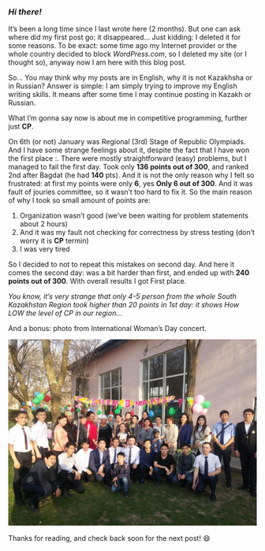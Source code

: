 <h3><i>Hi there!</i></h3>
It’s been a long time since I last wrote here (2 months). 
But one can ask where did my first post go: it disappeared… Just kidding: I deleted it for some reasons. 
To be exact: some time ago my Internet provider or the whole country decided to block <i>WordPress.com</i>, 
so I deleted my site (or I thought so), anyway now I am here with this blog post.

So… You may think why my posts are in English, why it is not Kazakhsha or in Russian? Answer is simple: I am simply trying to improve my English writing skills. It means after some time I may continue posting in Kazakh or Russian.

What I’m gonna say now is about me in competitive programming, further just <strong>CP</strong>.

On 6th (or not) January was Regional (3rd) Stage of Republic Olympiads. 
And I have some strange feelings about it, despite the fact that I have won the first place :\. 
There were mostly straightforward (easy) problems, but I managed to fail the first day. 
Took only <strong>136 points out of 300</strong>, and ranked 2nd after Bagdat (he had <strong>140</strong> pts). 
And it is not the only reason why I felt so frustrated: 
at first my points were only <strong>6</strong>, yes <strong>Only 6 out of 300</strong>. 
And it was fault of jouries committee, so it wasn’t too hard to fix it. 
So the main reason of why I took so small amount of points are:

<ol>
<li>Organization wasn’t good (we’ve been waiting for problem statements about 2 hours)</li>
<li>And it was my fault not checking for correctness by stress testing (don’t worry it is <strong>CP</strong> termin)</li>
<li>I was very tired</li>
</ol>

So I decided to not to repeat this mistakes on second day. And here it comes the second day: 
was a bit harder than first, and ended up with <strong>240 points out of 300</strong>. With overall results I got First place.

<i>You know, it’s very strange that only 4-5 person from the whole South 
Kazakhstan Region took higher than 20 points in 1st day: it shows  How LOW the level of CP in our region…</i> 

And a bonus: photo from International Woman’s Day concert.

![Photo](/images/20160306_174226.jpg "Photo")

Thanks for reading, and check back soon for the next post! :smile:
